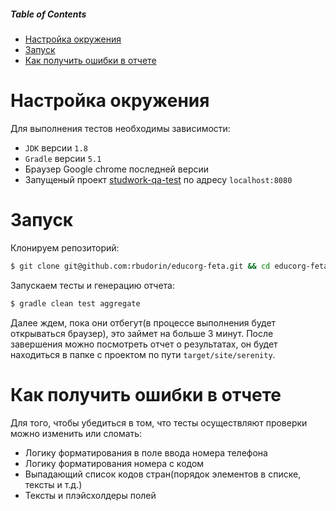 ##### Table of Contents  
* [Настройка окружения](#настройка-окружения)
* [Запуск](#запуск)
* [Как получить ошибки в отчете](#как-получить-ошибки-в-отчете)

# Настройка окружения

Для выполнения тестов необходимы зависимости:

* `JDK` версии `1.8`
* `Gradle` версии `5.1`
* Браузер Google chrome последней версии
* Запущеный проект [studwork-qa-test](https://github.com/educorg/studwork-qa-test) по адресу `localhost:8080`

# Запуск

Клонируем репозиторий:
```bash
$ git clone git@github.com:rbudorin/educorg-feta.git && cd educorg-feta
```
Запускаем тесты и генерацию отчета:
```bash
$ gradle clean test aggregate
```
Далее ждем, пока они отбегут(в процессе выполнения будет открываться браузер), это займет на больше 3 минут. После завершения можно посмотреть отчет о результатах, он будет находиться в папке с проектом по пути `target/site/serenity`.

# Как получить ошибки в отчете

Для того, чтобы убедиться в том, что тесты осуществляют проверки можно изменить или сломать:

* Логику форматирования в поле ввода номера телефона
* Логику форматирования номера с кодом
* Выпадающий список кодов стран(порядок элементов в списке, тексты и т.д.)
* Тексты и плэйсхолдеры полей
